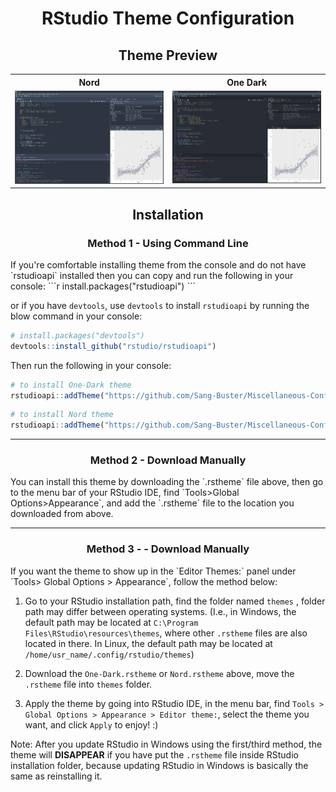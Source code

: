 <h1 align="center">RStudio Theme Configuration</h1>

<h2 align="center">Theme Preview</h2>

<div align="center">
<table>
  <tr>
    <th>Nord</th>
    <th>One Dark</th>
  </tr>
  <tr>
    <td><img src="/RStudio%20Themes/README.assets/Nord%20Theme%20Preview.png" width="500" /></td>
    <td><img src="/RStudio%20Themes/README.assets/One-Dark%20Theme%20Preview.png" width="500" /></td>
  </tr>
</table>
</div>

<h2 align="center">Installation</h2>

<h3 align="center">Method 1 - Using Command Line</h3>
If you're comfortable installing theme from the console and do not have `rstudioapi` installed then you can copy and run the following in your console:
```r
install.packages("rstudioapi")
```

or  if you have `devtools`, use `devtools` to install `rstudioapi` by running the blow command in your console:
```r
# install.packages("devtools")
devtools::install_github("rstudio/rstudioapi")
```

Then run the following in your console:
```r
# to install One-Dark theme
rstudioapi::addTheme("https://github.com/Sang-Buster/Miscellaneous-Configuration/blob/main/RStudio%20Themes/One-Dark.rstheme", apply = TRUE, force=TRUE)
```

```r
# to install Nord theme
rstudioapi::addTheme("https://github.com/Sang-Buster/Miscellaneous-Configuration/blob/main/RStudio%20Themes/Nord.rstheme", apply = TRUE, force=TRUE)
```

---

<h3 align="center">Method 2 - Download Manually</h3>
You can install this theme by downloading the `.rstheme` file above, then go to the menu bar of your RStudio IDE, find `Tools>Global Options>Appearance`, and add the `.rstheme` file to the location you downloaded from above.

---

<h3 align="center">Method 3 - - Download Manually</h3>
If you want the theme to show up in the `Editor Themes:` panel under `Tools> Global Options > Appearance`, follow the method below: 

1. Go to your RStudio installation path, find the folder named `themes` , folder path may differ between operating systems. (I.e., in Windows, the default path may be located at `C:\Program Files\RStudio\resources\themes`, where other `.rstheme` files are also located in there. In Linux, the default path may be located at `/home/usr_name/.config/rstudio/themes`) 

2. Download the `One-Dark.rstheme` or `Nord.rstheme` above, move the `.rstheme` file into `themes` folder.

3. Apply the theme by going into RStudio IDE, in the menu bar, find `Tools > Global Options > Appearance > Editor theme:`, select the theme you want, and click `Apply` to enjoy! :)

Note: After you update RStudio in Windows using the first/third method, the theme will **DISAPPEAR** if you have put the `.rstheme` file inside RStudio installation folder, because updating RStudio in Windows is basically the same as reinstalling it.
